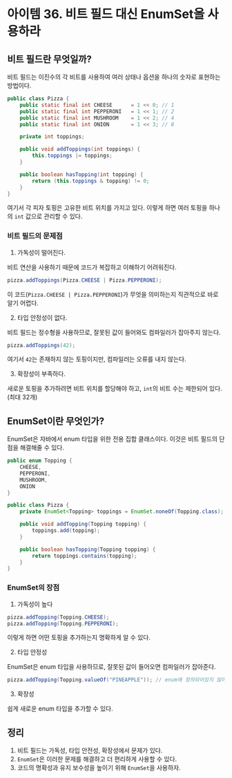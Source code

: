 # 아이템 36. 비트 필드 대신 EnumSet을 사용하라

## 비트 필드란 무엇일까?

비트 필드는 이진수의 각 비트를 사용하여 여러 상태나 옵션을 하나의 숫자로 표현하는 방법이다.

```java
public class Pizza {
    public static final int CHEESE      = 1 << 0; // 1
    public static final int PEPPERONI   = 1 << 1; // 2
    public static final int MUSHROOM    = 1 << 2; // 4
    public static final int ONION       = 1 << 3; // 8

    private int toppings;

    public void addToppings(int toppings) {
        this.toppings |= toppings;
    }

    public boolean hasTopping(int topping) {
        return (this.toppings & topping) != 0;
    }
}
```

여기서 각 피자 토핑은 고유한 비트 위치를 가지고 있다. 이렇게 하면 여러 토핑을 하나의 `int` 값으로 관리할 수 있다.

### 비트 필드의 문제점

1. 가독성이 떨어진다.

비트 연산을 사용하기 때문에 코드가 복잡하고 이해하기 어려워진다.

```java
pizza.addToppings(Pizza.CHEESE | Pizza.PEPPERONI);
```

이 코드(`Pizza.CHEESE | Pizza.PEPPERONI`)가 무엇을 의미하는지 직관적으로 바로 알기 어렵다.

2. 타입 안정성이 없다.

비트 필드는 정수형을 사용하므로, 잘못된 값이 들어와도 컴파일러가 잡아주지 않는다.

```java
pizza.addToppings(42);
```

여기서 `42`는 존재하지 않는 토핑이지만, 컴파일러는 오류를 내지 않는다.

3. 확장성이 부족하다.

새로운 토핑을 추가하려면 비트 위치를 할당해야 하고, `int`의 비트 수는 제한되어 있다. (최대 32개)

## EnumSet이란 무엇인가?

EnumSet은 자바에서 enum 타입을 위한 전용 집합 클래스이다. 이것은 비트 필드의 단점을 해결해줄 수 있다.

```java
public enum Topping {
    CHEESE,
    PEPPERONI,
    MUSHROOM,
    ONION
}

public class Pizza {
    private EnumSet<Topping> toppings = EnumSet.noneOf(Topping.class);

    public void addTopping(Topping topping) {
        toppings.add(topping);
    }

    public boolean hasTopping(Topping topping) {
        return toppings.contains(topping);
    }
}
```

### EnumSet의 장점

1. 가독성이 높다

```java
pizza.addTopping(Topping.CHEESE);
pizza.addTopping(Topping.PEPPERONI);
```

이렇게 하면 어떤 토핑을 추가하는지 명확하게 알 수 있다.

2. 타입 안정성

EnumSet은 enum 타입을 사용하므로, 잘못된 값이 들어오면 컴파일러가 잡아준다.

```java
pizza.addTopping(Topping.valueOf("PINEAPPLE")); // enum에 정의되어있지 않아서 컴파일 에러
```

3. 확장성

쉽게 새로운 enum 타입을 추가할 수 있다.

## 정리

1. 비트 필드는 가독성, 타입 안전성, 확장성에서 문제가 있다.
2. `EnumSet`은 이러한 문제를 해결하고 더 편리하게 사용할 수 있다.
3. 코드의 명확성과 유지 보수성을 높이기 위해 `EnumSet`을 사용하자.
